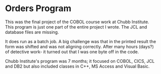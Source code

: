 # Orders Program

   This was the final project of the COBOL course work at Chubb Institute.  This program is just one part of 
   the entire project I wrote.  The JCL and database files are missing. 
   
   It does run as a batch job. A big challenge was that in the printed result the form was shifted and 
   was not aligning correctly. After many hours (days?) of detective work- it turned out that I was one
   byte off in the code.  
   
  Chubb Institute's program was 7 months; it focused on COBOL, CICS, JCL and DB2 but also included 
  classes in C++, MS Access and Visual Basic.
